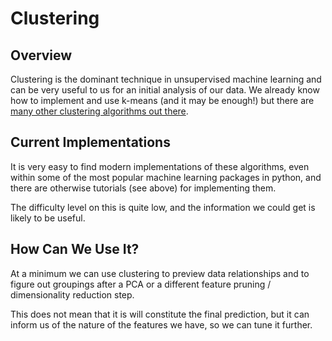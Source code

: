 # Clustering

## Overview

Clustering is the dominant technique in unsupervised machine learning and can be very useful to us for an initial analysis of our data.
We already know how to implement and use k-means (and it may be enough!) but there are [many other clustering algorithms out there](https://machinelearningmastery.com/clustering-algorithms-with-python/).

## Current Implementations

It is very easy to find modern implementations of these algorithms, even within some of the most popular machine learning packages in python, and there are otherwise tutorials (see above) for implementing them. 

The difficulty level on this is quite low, and the information we could get is likely to be useful.

## How Can We Use It?

At a minimum we can use clustering to preview data relationships and to figure out groupings after a PCA or a different feature pruning / dimensionality reduction step. 

This does not mean that it is will constitute the final prediction, but it can inform us of the nature of the features we have, so we can tune it further.